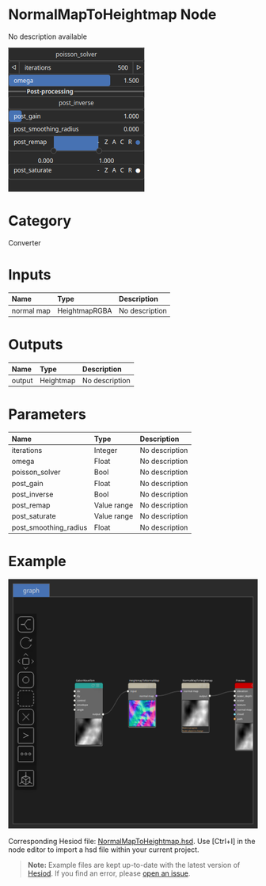 
NormalMapToHeightmap Node
=========================


No description available



![img](../../images/nodes/NormalMapToHeightmap_settings.png)


# Category


Converter
# Inputs

|Name|Type|Description|
| :--- | :--- | :--- |
|normal map|HeightmapRGBA|No description|

# Outputs

|Name|Type|Description|
| :--- | :--- | :--- |
|output|Heightmap|No description|

# Parameters

|Name|Type|Description|
| :--- | :--- | :--- |
|iterations|Integer|No description|
|omega|Float|No description|
|poisson_solver|Bool|No description|
|post_gain|Float|No description|
|post_inverse|Bool|No description|
|post_remap|Value range|No description|
|post_saturate|Value range|No description|
|post_smoothing_radius|Float|No description|

# Example


![img](../../images/nodes/NormalMapToHeightmap_hsd_example.png)

Corresponding Hesiod file: [NormalMapToHeightmap.hsd](../../examples/NormalMapToHeightmap.hsd). Use [Ctrl+I] in the node editor to import a hsd file within your current project. 

> **Note:** Example files are kept up-to-date with the latest version of [Hesiod](https://github.com/otto-link/Hesiod).
> If you find an error, please [open an issue](https://github.com/otto-link/Hesiod/issues).

